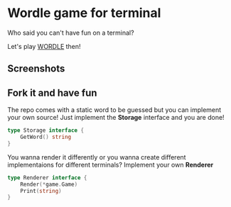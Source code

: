 # Wordle game for terminal

Who said you can't have fun on a terminal?

Let's play [WORDLE](https://www.nytimes.com/games/wordle/index.html) then! 

## Screenshots


## Fork it and have fun
The repo comes with a static word to be guessed but you can implement your own source! Just implement the **Storage** interface and you are done!

```go
type Storage interface {
	GetWord() string
}

```

You wanna render it differently or you wanna create different implementaions for different terminals? Implement your own **Renderer**

```go
type Renderer interface {
	Render(*game.Game)
	Print(string)
}
```
